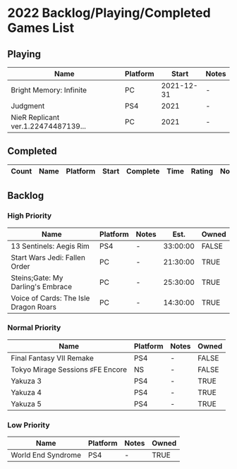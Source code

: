 # 2022 Backlog/Playing/Completed Games List

## Playing
| Name  | Platform | Start | Notes |
| - | - | - | - |
| Bright Memory: Infinite | PC | 2021-12-31 | - |
| Judgment | PS4 | 2021 | - |
| NieR Replicant ver.1.22474487139... | PC | 2021 | - |

## Completed
| Count | Name  | Platform | Start | Complete | Time | Rating | Notes |
| - | - | - | - | - | - | - | - |

## Backlog
### High Priority
| Name  | Platform | Notes | Est. | Owned |
| - | - | - | - | - |
| 13 Sentinels: Aegis Rim | PS4 | - | 33:00:00 | FALSE |
| Start Wars Jedi: Fallen Order | PC | - | 21:30:00 | TRUE |
| Steins;Gate: My Darling's Embrace | PC | - | 25:30:00 | TRUE | 
| Voice of Cards: The Isle Dragon Roars | PC | - | 14:30:00 | TRUE |

### Normal Priority
| Name  | Platform | Notes | Owned |
| - | - | - | - |
| Final Fantasy VII Remake | PS4 | - | FALSE |
| Tokyo Mirage Sessions ♯FE Encore | NS | - | FALSE |
| Yakuza 3 | PS4 | - | TRUE |
| Yakuza 4 | PS4 | - | TRUE |
| Yakuza 5 | PS4 | - | TRUE |

### Low Priority
| Name  | Platform | Notes | Owned |
| - | - | - | - |
| World End Syndrome | PS4 | - | TRUE |
